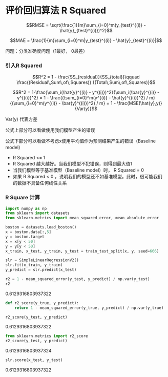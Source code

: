 # 评价回归算法 R Squared

$$RMSE = \sqrt{\frac{1}{m}\sum_{i=0}^m(y_{test}^{(i)} - \hat{y}_{test}^{(i)})^2}$$

$$MAE = \frac{1}{m}\sum_{i=0}^m|y_{test}^{(i)} - \hat{y}_{test}^{(i)}|$$

问题：分类准确度问题（1最好， 0最差）

### 引入R Squared

$$R^2 = 1 - \frac{SS_{residual}}{SS_{total}}\qquad \frac{(Residual\,Sum\,of\,Squares)} {(Total\,Sum\,of\,Squares)}$$

$$R^2 = 1-\frac{\sum_i(\hat{y}^{(i)} - y^{(i)})^2}{\sum_i(\bar{y}^{(i)} - y^{(i)})^2} = 1 - \frac{(\sum_{i=0}^m(y^{(i)} - \hat{y}^{(i)})^2) / m}{(\sum_{i=0}^m(y^{(i)} - \bar{y}^{(i)})^2) / m} = 1 - \frac{MSE(\hat{y},y)}{Var(y)}$$

Var(y) 代表方差

公式上部分可以看做使用我们模型产生的错误

公式下部分可以看做不考虑x使用平均值作为预测结果产生的错误（Baseline model）

- R Squared <= 1
- R Squared 越大越好。当我们模型不犯错误，则得到最大值1
- 当我们模型等于基准模型（Baseline model）时， R Squared = 0
- 如果 R Squared < 0 ，说明我们的模型还不如基准模型。此时，很可能我们的数据不具备任何线性关系

### R Square 计算

```python
import numpy as np
from sklearn import datasets
from sklearn.metrics import mean_squared_error, mean_absolute_error
```

```python
boston = datasets.load_boston()
x = boston.data[:,5]
y = boston.target
x = x[y < 50]
y = y[y < 50]
x_train, x_test, y_train, y_test = train_test_split(x, y, seed=666)
```

```python
slr = SimpleLinearRegressionV2()
slr.fit(x_train, y_train)
y_predict = slr.predict(x_test)
```

```python
r2 = 1 - mean_squared_error(y_test, y_predict) / np.var(y_test)
r2
```

0.6129316803937322

```python
def r2_score(y_true, y_predict):
    return 1 - mean_squared_error(y_true, y_predict) / np.var(y_true)
```

```python
r2_score(y_test, y_predict)
```

0.6129316803937322

```python
from sklearn.metrics import r2_score
r2_score(y_test, y_predict)
```

0.6129316803937324

```python
slr.score(x_test, y_test)
```

0.6129316803937322
